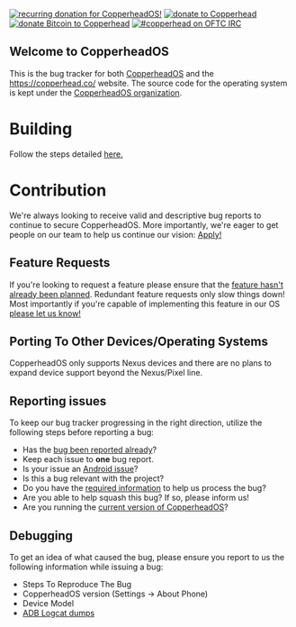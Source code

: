 [![recurring donation for CopperheadOS!](https://img.shields.io/badge/donate-patreon-green.svg)](https://patreon.com/copperheadOS)
[![donate to Copperhead](https://img.shields.io/badge/donate-paypal-green.svg)](https://paypal.me/donatecopperheadOS)
[![donate Bitcoin to Copperhead](https://img.shields.io/badge/donate-bitcoin-green.svg)](https://blockchain.info/address/1DbRzEwZar9T7KF6tE8zUxKmuj9VJhD5U6)
[![#copperhead on OFTC IRC](http://img.shields.io/badge/oftc-join%20%23copperhead-green.svg?style=flat)](https://kiwiirc.com/client/irc.oftc.net/copperhead)


## Welcome to CopperheadOS

This is the bug tracker for both [CopperheadOS](https://copperhead.co/android/) and the
https://copperhead.co/ website. The source code for the operating system is kept under the
[CopperheadOS organization](https://github.com/copperheados).

# Building

Follow the steps detailed [here.](https://copperhead.co/android/docs/building)

# Contribution

We're always looking to receive valid and descriptive bug reports to continue to secure CopperheadOS. More importantly, we're eager to get people on our team to help us continue our vision: [Apply!](mailto:team@copperhead.co)

## Feature Requests

If you're looking to request a feature please ensure
that the [feature hasn't already been planned](https://github.com/copperhead/bugtracker/labels/enhancement). Redundant feature requests only slow things down! Most importantly if you're capable of implementing
this feature in our OS [please let us know!](mailto:team@copperhead.co)

## <a name="Porting">Porting To Other Devices/Operating Systems</a>

CopperheadOS only supports Nexus devices and
there are no plans to expand device support beyond the Nexus/Pixel line.

## Reporting issues

To keep our bug tracker progressing in the right direction, utilize the following steps before reporting a bug:

* Has the [bug been reported already](https://github.com/copperhead/bugtracker/search?utf8=%E2%9C%93&q=relevant+bug&type=Code)?
* Keep each issue to **one** bug report.
* Is your issue an [Android issue](https://code.google.com/p/android/issues/list)?
* Is this a bug relevant with the project?
* Do you have the [required information](#Debugging) to help us process the bug?
* Are you able to help squash this bug? If so, please inform us!
* Are you running the [current version of CopperheadOS](https://copperhead.co/android/downloads)?

## <a name="Debugging">Debugging</a>

To get an idea of what caused the bug, please ensure you report to us the following information while issuing a bug:
* Steps To Reproduce The Bug
* CopperheadOS version (Settings -> About Phone)
* Device Model
* [ADB Logcat dumps](https://f-droid.org/wiki/page/Getting_logcat_messages_after_crash)
